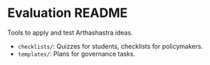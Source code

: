 # Evaluation README
Tools to apply and test Arthashastra ideas.
- `checklists/`: Quizzes for students, checklists for policymakers.
- `templates/`: Plans for governance tasks.
